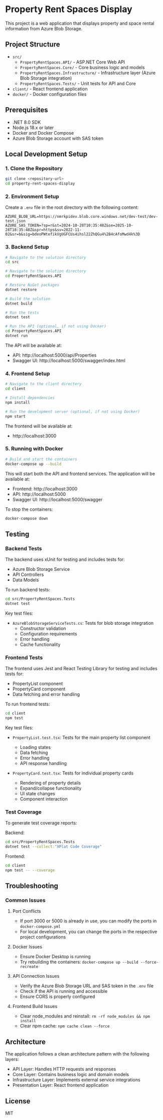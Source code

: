 # Property Rent Spaces Display

This project is a web application that displays property and space rental information from Azure Blob Storage.

## Project Structure

- `src/`
  - `PropertyRentSpaces.API/` - ASP.NET Core Web API
  - `PropertyRentSpaces.Core/` - Core business logic and models
  - `PropertyRentSpaces.Infrastructure/` - Infrastructure layer (Azure Blob Storage integration)
  - `PropertyRentSpaces.Tests/` - Unit tests for API and Core
- `client/` - React frontend application
- `docker/` - Docker configuration files

## Prerequisites

- .NET 8.0 SDK
- Node.js 18.x or later
- Docker and Docker Compose
- Azure Blob Storage account with SAS token

## Local Development Setup

### 1. Clone the Repository
```bash
git clone <repository-url>
cd property-rent-spaces-display
```

### 2. Environment Setup

Create a `.env` file in the root directory with the following content:
```
AZURE_BLOB_URL=https://nmrkpidev.blob.core.windows.net/dev-test/dev-test.json
AZURE_SAS_TOKEN=?sp=r&st=2024-10-28T10:35:48Z&se=2025-10-28T18:35:48Z&spr=https&sv=2022-11-02&sr=b&sig=bdeoPWtefikVgUGFCUs4ihsl22ZhQGu4%2B4cAfoMwd4k%3D
```

### 3. Backend Setup

```bash
# Navigate to the solution directory
cd src

# Navigate to the solution directory
cd PropertyRentSpaces.API

# Restore NuGet packages
dotnet restore

# Build the solution
dotnet build

# Run the tests
dotnet test

# Run the API (optional, if not using Docker)
cd PropertyRentSpaces.API
dotnet run
```

The API will be available at:
- API: http://localhost:5000/api/Properties
- Swagger UI: http://localhost:5000/swagger/index.html

### 4. Frontend Setup

```bash
# Navigate to the client directory
cd client

# Install dependencies
npm install

# Run the development server (optional, if not using Docker)
npm start
```

The frontend will be available at:
- http://localhost:3000

### 5. Running with Docker

```bash
# Build and start the containers
docker-compose up --build
```

This will start both the API and frontend services. The application will be available at:
- Frontend: http://localhost:3000
- API: http://localhost:5000
- Swagger UI: http://localhost:5000/swagger

To stop the containers:
```bash
docker-compose down
```

## Testing

### Backend Tests
The backend uses xUnit for testing and includes tests for:
- Azure Blob Storage Service
- API Controllers
- Data Models

To run backend tests:
```bash
cd src/PropertyRentSpaces.Tests
dotnet test
```

Key test files:
- `AzureBlobStorageServiceTests.cs`: Tests for blob storage integration
  - Constructor validation
  - Configuration requirements
  - Error handling
  - Cache functionality

### Frontend Tests
The frontend uses Jest and React Testing Library for testing and includes tests for:
- PropertyList component
- PropertyCard component
- Data fetching and error handling

To run frontend tests:
```bash
cd client
npm test
```

Key test files:
- `PropertyList.test.tsx`: Tests for the main property list component
  - Loading states
  - Data fetching
  - Error handling
  - API response handling

- `PropertyCard.test.tsx`: Tests for individual property cards
  - Rendering of property details
  - Expand/collapse functionality
  - UI state changes
  - Component interaction

### Test Coverage
To generate test coverage reports:

Backend:
```bash
cd src/PropertyRentSpaces.Tests
dotnet test --collect:"XPlat Code Coverage"
```

Frontend:
```bash
cd client
npm test -- --coverage
```

## Troubleshooting

### Common Issues

1. Port Conflicts
   - If port 3000 or 5000 is already in use, you can modify the ports in `docker-compose.yml`
   - For local development, you can change the ports in the respective project configurations

2. Docker Issues
   - Ensure Docker Desktop is running
   - Try rebuilding the containers: `docker-compose up --build --force-recreate`

3. API Connection Issues
   - Verify the Azure Blob Storage URL and SAS token in the `.env` file
   - Check if the API is running and accessible
   - Ensure CORS is properly configured

4. Frontend Build Issues
   - Clear node_modules and reinstall: `rm -rf node_modules && npm install`
   - Clear npm cache: `npm cache clean --force`

## Architecture

The application follows a clean architecture pattern with the following layers:
- API Layer: Handles HTTP requests and responses
- Core Layer: Contains business logic and domain models
- Infrastructure Layer: Implements external service integrations
- Presentation Layer: React frontend application

## License

MIT
